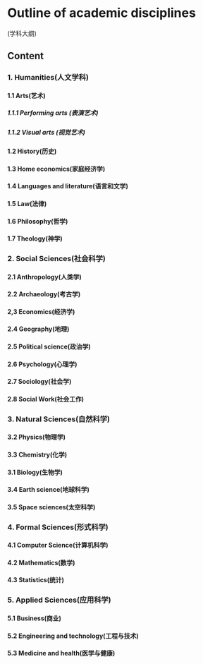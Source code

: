 # Outline of academic disciplines
(学科大纲)


## Content

### 1. Humanities(人文学科)

#### 1.1 Arts(艺术)
##### 1.1.1 Performing arts (表演艺术)
##### 1.1.2 Visual arts (视觉艺术)

#### 1.2 History(历史)

#### 1.3 Home economics(家庭经济学)

#### 1.4 Languages and literature(语言和文学)

#### 1.5 Law(法律)

#### 1.6 Philosophy(哲学)

#### 1.7 Theology(神学)


### 2. Social Sciences(社会科学)

#### 2.1 Anthropology(人类学)

#### 2.2 Archaeology(考古学)

#### 2,3 Economics(经济学)

#### 2.4 Geography(地理)

#### 2.5 Political science(政治学)

#### 2.6 Psychology(心理学)

#### 2.7 Sociology(社会学)

#### 2.8 Social Work(社会工作)


### 3. Natural Sciences(自然科学)

#### 3.2 Physics(物理学)

#### 3.3 Chemistry(化学)

#### 3.1 Biology(生物学)

#### 3.4 Earth science(地球科学)

#### 3.5 Space sciences(太空科学)


### 4. Formal Sciences(形式科学)

#### 4.1 Computer Science(计算机科学)

#### 4.2 Mathematics(数学)

#### 4.3 Statistics(统计)


### 5. Applied Sciences(应用科学)

#### 5.1 Business(商业)

#### 5.2 Engineering and technology(工程与技术)

#### 5.3 Medicine and health(医学与健康)

